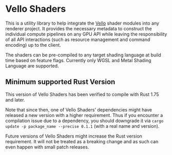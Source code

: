 # Vello Shaders

This is a utility library to help integrate the [Vello] shader modules into any renderer project.
It provides the necessary metadata to construct the individual compute pipelines on any GPU API while leaving the responsibility of all API interactions (such as resource management and command encoding) up to the client.

The shaders can be pre-compiled to any target shading language at build time based on feature flags.
Currently only WGSL and Metal Shading Language are supported.

## Minimum supported Rust Version

This version of Vello Shaders has been verified to compile with Rust 1.75 and later.

Note that since then, one of Vello Shaders' dependencies might have released a new version with a higher requirement.
Thus if you encounter a compilation issue due to a dependency, you should downgrade it via `cargo update -p package_name --precise 0.1.1` (with a real name and version).

Future versions of Vello Shaders might increase the Rust version requirement.
It will not be treated as a breaking change and as such can even happen with small patch releases.

[Vello]: https://github.com/linebender/vello
